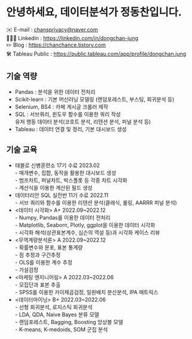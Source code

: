 # 안녕하세요, 데이터분석가 정동찬입니다.
✉️ E-mail : chansprivacy@naver.com<br>
👨🏻‍💻 Linkedin : https://linkedin.com/in/dongchan-jung<br>
✏️ Blog : https://chanchance.tistory.com<br>
🛠️ Tableau Public : https://public.tableau.com/app/profile/dongchan.jung <br>

## 기술 역량
- Pandas : 분석을 위한 데이터 전처리
- Scikit-learn : 기본 머신러닝 모델링 (랜덤포레스트, 부스팅, 회귀분석 등)
- Selenium, BS4 : 카페 게시글 크롤러 제작
- SQL : 서브쿼리, 윈도우 함수를 이용한 쿼리 작성<br>
유저 행동 데이터 분석(코호트 분석, 리텐션 분석, 퍼널 분석 등)  
- Tableau : 데이터 연결 및 정리, 기본 대시보드 생성 <br>
## 기술 교육
- 태블로 신병훈련소 17기 수료 2023.02 <br>
\- 매개변수, 집합, 동작을 활용한 대시보드 생성<br>
\- 범프차트, 퍼널차트, 박스플롯 등 각종 차트 시각화<br>
\- 계산식을 이용한 계산된 필드 생성<br>
- 데이터리안 SQL 실전반 11기 수료 2022.11 <br>
\- 서브 쿼리와 함수를 이용한 리텐션 분석(클래식, 롤링, AARRR 퍼널 분석)
- <데이터 시각화> A+ 2022.09~2022.12<br>
\- Numpy, Pandas를 이용한 데이터 전처리<br>
\- Matplotlib, Seaborn, Plotly, ggplot을 이용한 데이터 시각화<br>
\- 시각화 해석(상관표본계수, 심슨의 역설 등)과 시각화 케이스 리뷰
- <무역계량분석론> A 2022.09~2022.12<br>
\- 확률변수와 분포, 표본 통계량<br>
\- 점 추정과 구간추정<br>
\- OLS를 이용한 계수 추정<br>
\- 가설검정<br>
- <마케팅 엔지니어링> A 2022.03~2022.06<br>
\- 모집단과 표본 추출<br>
\- SPSS를 이용한 카이제곱검정, 일원배치 분산분석, IPA 매트릭스<br>
- <데이터마이닝> B+ 2022.03~2022.06<br>
\- 선형 회귀분석, 로지스틱 회귀분석<br>
\- LDA, QDA, Naive Bayes 분류 모델<br>
\- 랜덤포레스트, Bagging, Boosting 앙상블 모델<br>
\- K-means, K-medoids, SOM 군집 분석<br>

